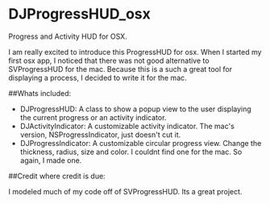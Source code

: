 DJProgressHUD_osx
=================

Progress and Activity HUD for OSX.

I am really excited to introduce this ProgressHUD for osx. When I started my first osx app, I noticed that there was not good alternative to SVProgressHUD for the mac. Because this is a such a great tool for displaying a process, I decided to write it for the mac. 

##Whats included: 
  - DJProgressHUD: A class to show a popup view to the user displaying the current progress or an activity indicator.
  - DJActivityIndicator: A customizable activity indicator. The mac's version, NSProgressIndicator, just doesn't cut it.
  - DJProgressIndicator: A customizable circular progress view. Change the thickness, radius, size and color. I couldnt find one for the mac. So again, I made one.

##Credit where credit is due:
  
I modeled much of my code off of SVProgressHUD. Its a great project.
